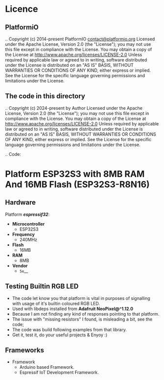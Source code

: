 
Licence
==========================================

PlatformiO
----------

..  Copyright (c) 2014-present PlatformIO <contact@platformio.org>
    Licensed under the Apache License, Version 2.0 (the "License");
    you may not use this file except in compliance with the License.
    You may obtain a copy of the License at
       http://www.apache.org/licenses/LICENSE-2.0
    Unless required by applicable law or agreed to in writing, software
    distributed under the License is distributed on an "AS IS" BASIS,
    WITHOUT WARRANTIES OR CONDITIONS OF ANY KIND, either express or implied.
    See the License for the specific language governing permissions and
    limitations under the License.

The code in this directory
--------------------------
..  Copyright (c) 2024-present by Author
    Licensed under the Apache License, Version 2.0 (the "License");
    you may not use this file except in compliance with the License.
    You may obtain a copy of the License at
       http://www.apache.org/licenses/LICENSE-2.0
    Unless required by applicable law or agreed to in writing, software
    distributed under the License is distributed on an "AS IS" BASIS,
    WITHOUT WARRANTIES OR CONDITIONS OF ANY KIND, either express or implied.
    See the License for the specific language governing permissions and
    limitations under the License.

.. Code:


Platform ESP32S3 with 8MB RAM And 16MB Flash (ESP32S3-R8N16)
============================================================

Hardware
--------

Platform _**espressif32**_:

- **Microcontroller**
    - ESP32S3
- **Frequency**
    - 240MHz
- **Flash**
    - 16MB
- **RAM**
    - 8MB
- **Vendor**
    - `5e`__


Testing Builtin RGB LED
-----------------------
  - The code let know you that platform is vital in purposes of signalling with usage of it's builtin coloured RGB LED.
  - Used with libdeps installed from **Adafruit NeoPixel@^1.12.0**
  - Because I am not finding any kind of responses pointing to that platform.
  - The issue with "missing resistors" I found, is misleading a bit, see the code;
  - The code was build following examples from that library.
  - Get it, test it, do your useful projects & Enyoy :)

Frameworks
----------

  * Framework
    * Arduino based Framework.
    * Espressif IoT Development Framework.
